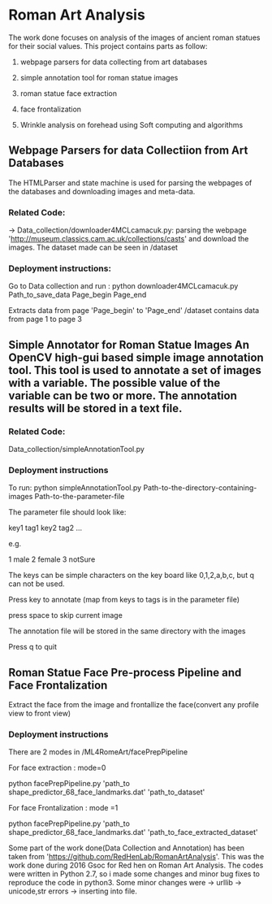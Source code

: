 # Roman Art Analysis

The work done focuses on analysis of the images of ancient roman statues for their social values.
This project contains parts as follow:

1. webpage parsers for data collecting from art databases

2. simple annotation tool for roman statue images

3. roman statue face extraction

4. face frontalization

5. Wrinkle analysis on forehead using Soft computing and algorithms


## Webpage Parsers for data Collectiion from Art Databases

The HTMLParser and state machine is used for parsing the webpages of the databases and downloading images and meta-data.

### Related Code:

-> Data_collection/downloader4MCLcamacuk.py: parsing the webpage 'http://museum.classics.cam.ac.uk/collections/casts' and download the images.
The dataset made can be seen in /dataset 

### Deployment instructions:

Go to Data collection and run : python downloader4MCLcamacuk.py Path_to_save_data Page_begin Page_end

Extracts data from page 'Page_begin' to 'Page_end'
/dataset contains data from page 1 to page 3

## Simple Annotator for Roman Statue Images An OpenCV high-gui based simple image annotation tool. This tool is used to annotate a set of images with a variable. The possible value of the variable can be two or more. The annotation results will be stored in a text file.

### Related Code:

Data_collection/simpleAnnotationTool.py

### Deployment instructions

To run: python simpleAnnotationTool.py Path-to-the-directory-containing-images Path-to-the-parameter-file

The parameter file should look like:

key1 tag1 
key2 tag2 ...

e.g.

1 male 
2 female 
3 notSure

The keys can be simple characters on the key board like 0,1,2,a,b,c, but q can not be used.

Press key to annotate (map from keys to tags is in the parameter file)

press space to skip current image

The annotation file will be stored in the same directory with the images

Press q to quit

## Roman Statue Face Pre-process Pipeline and Face Frontalization

Extract the face from the image and frontallize the face(convert any profile view to front view)

### Deployment instructions


There are 2 modes in /ML4RomeArt/facePrepPipeline

For face extraction : mode=0

python facePrepPipeline.py  'path_to shape_predictor_68_face_landmarks.dat' 'path_to_dataset'

For face Frontalization : mode =1

python facePrepPipeline.py  'path_to shape_predictor_68_face_landmarks.dat' 'path_to_face_extracted_dataset'




Some part of the work done(Data Collection and Annotation) has been taken from 'https://github.com/RedHenLab/RomanArtAnalysis'. This was the work done during 2016 Gsoc for Red hen on Roman Art Analysis. The codes were written in Python 2.7, so i made some changes and minor bug fixes to reproduce the code in python3. Some minor changes were -> urllib -> unicode,str errors -> inserting into file.

 


